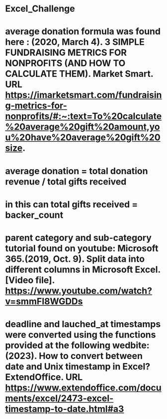 # Excel_Challenge
# average donation formula was found here : (2020, March 4). 3 SIMPLE FUNDRAISING METRICS FOR NONPROFITS (AND HOW TO CALCULATE THEM). Market Smart. URL https://imarketsmart.com/fundraising-metrics-for-nonprofits/#:~:text=To%20calculate%20average%20gift%20amount,you%20have%20average%20gift%20size. 
# average donation = total donation revenue / total gifts received
# in this can total gifts received = backer_count
# parent category and sub-category tutorial found on youtube: Microsoft 365.(2019, Oct. 9). Split data into different columns in Microsoft Excel. [Video file]. https://www.youtube.com/watch?v=smmFI8WGDDs
# deadline and lauched_at timestamps were converted using the functions provided at the following wedbite: (2023). How to convert between date and Unix timestamp in Excel? ExtendOffice. URL https://www.extendoffice.com/documents/excel/2473-excel-timestamp-to-date.html#a3
